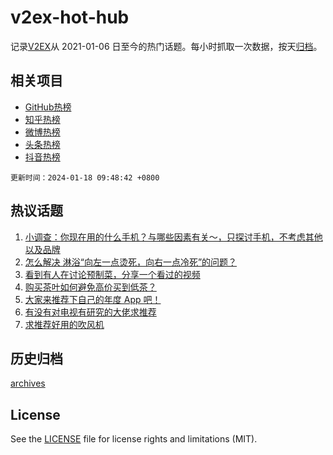 # v2ex-hot-hub

 记录[V2EX](https://www.v2ex.com/)从 2021-01-06 日至今的热门话题。每小时抓取一次数据，按天[归档](archives)。
 
 ## 相关项目

- [GitHub热榜](https://github.com/snaildev/github-hot-hub)
- [知乎热榜](https://github.com/snaildev/zhihu-hot-hub)
- [微博热榜](https://github.com/snaildev/weibo-hot-hub)
- [头条热榜](https://github.com/snaildev/toutiao-hot-hub)
- [抖音热榜](https://github.com/snaildev/douyin-hot-hub)


 `更新时间：2024-01-18 09:48:42 +0800`

## 热议话题

1. [小调查：你现在用的什么手机？与哪些因素有关～，只探讨手机，不考虑其他以及品牌](https://www.v2ex.com/t/1009291)
1. [怎么解决 淋浴“向左一点烫死，向右一点冷死”的问题？](https://www.v2ex.com/t/1009312)
1. [看到有人在讨论预制菜，分享一个看过的视频](https://www.v2ex.com/t/1009293)
1. [购买茶叶如何避免高价买到低茶？](https://www.v2ex.com/t/1009310)
1. [大家来推荐下自己的年度 App 吧！](https://www.v2ex.com/t/1009425)
1. [有没有对电视有研究的大佬求推荐](https://www.v2ex.com/t/1009441)
1. [求推荐好用的吹风机](https://www.v2ex.com/t/1009327)

## 历史归档

[archives](archives)

## License

See the [LICENSE](LICENSE) file for license rights and limitations (MIT).

